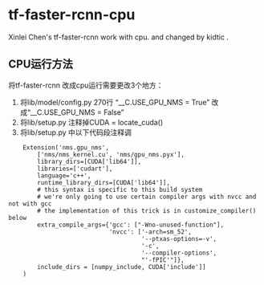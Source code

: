 # tf-faster-rcnn-cpu
Xinlei Chen's tf-faster-rcnn work with cpu.
and changed by kidtic . 

## CPU运行方法
将tf-faster-rcnn 改成cpu运行需要更改3个地方：
1. 将lib/model/config.py 270行 “__C.USE_GPU_NMS = True” 改成“__C.USE_GPU_NMS = False”
2. 将lib/setup.py 注释掉CUDA = locate_cuda()
3. 将lib/setup.py 中以下代码段注释调
```
    Extension('nms.gpu_nms',
        ['nms/nms_kernel.cu', 'nms/gpu_nms.pyx'],
        library_dirs=[CUDA['lib64']],
        libraries=['cudart'],
        language='c++',
        runtime_library_dirs=[CUDA['lib64']],
        # this syntax is specific to this build system
        # we're only going to use certain compiler args with nvcc and not with gcc
        # the implementation of this trick is in customize_compiler() below
        extra_compile_args={'gcc': ["-Wno-unused-function"],
                            'nvcc': ['-arch=sm_52',
                                     '--ptxas-options=-v',
                                     '-c',
                                     '--compiler-options',
                                     "'-fPIC'"]},
        include_dirs = [numpy_include, CUDA['include']]
    )
```

